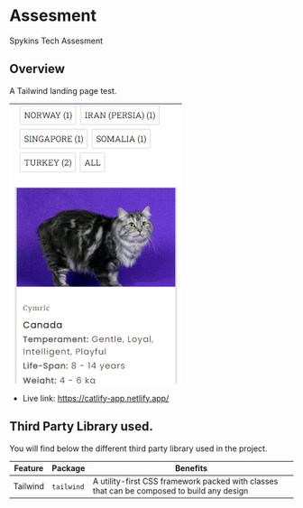# Assesment
Spykins Tech Assesment

## Overview
A Tailwind landing page test.

![Screenshot](https://github.com/Adedeji-Taiwo/Catlify/blob/main/src/media/images/Screenshot%202022-01-19%20173210.png)
  
- Live link: https://catlify-app.netlify.app/

## Third Party Library used.

You will find below the different third party library used in the project.

| Feature  | Package | Benefits |
| ------------- | ------------- | ------------- |
| Tailwind  |  `tailwind` | A utility-first CSS framework packed with classes that can be composed to build any design |
